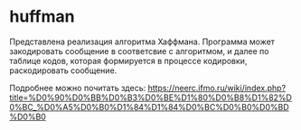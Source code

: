 # huffman
Представлена реализация алгоритма Хаффмана. Программа может закодировать сообщение в соответсвие с алгоритмом, и далее по таблице кодов, которая формируется в процессе кодировки,
раскодировать сообщение.

Подробнее можно почитать здесь: https://neerc.ifmo.ru/wiki/index.php?title=%D0%90%D0%BB%D0%B3%D0%BE%D1%80%D0%B8%D1%82%D0%BC_%D0%A5%D0%B0%D1%84%D1%84%D0%BC%D0%B0%D0%BD%D0%B0
